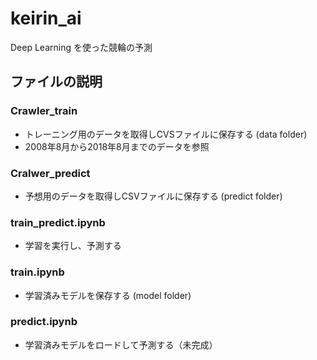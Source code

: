 # keirin_ai
Deep Learning を使った競輪の予測

## ファイルの説明
### Crawler_train
- トレーニング用のデータを取得しCVSファイルに保存する (data folder)
- 2008年8月から2018年8月までのデータを参照
### Cralwer_predict
- 予想用のデータを取得しCSVファイルに保存する (predict folder)
### train_predict.ipynb
- 学習を実行し、予測する
### train.ipynb
- 学習済みモデルを保存する (model folder)
### predict.ipynb
- 学習済みモデルをロードして予測する（未完成）
